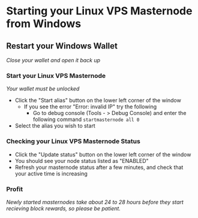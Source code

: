 # Starting your Linux VPS Masternode from Windows

## Restart your Windows Wallet
*Close your wallet and open it back up*

### Start your Linux VPS Masternode
*Your wallet must be unlocked*

  * Click the "Start alias" button on the lower left corner of the window
    * If you see the error "Error: invalid IP" try the following
      * Go to debug console (Tools - > Debug Console) and enter the following command ```startmasternode all 0```
  * Select the alias you wish to start

### Checking your Linux VPS Masternode Status

  * Click the "Update status" button on the lower left corner of the window
  * You should see your node status listed as "ENABLED"
  * Refresh your masternode status after a few minutes, and check that your active time is increasing

### Profit
*Newly started masternodes take about 24 to 28 hours before they start recieving block rewards, so please be patient.*


